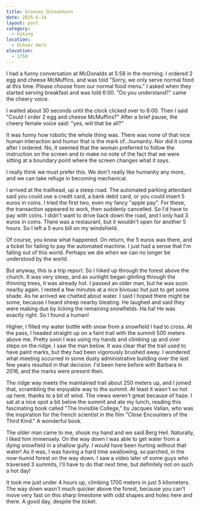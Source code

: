```yaml
---
title: Grosses Ochsenhorn
date: 2025-6-14
layout: post
category:
  - hiking
location:
  - Ochser Horn
elevation:
  - 1750
---
```


I had a funny conversation at McDonalds at 5:58 in the morning. I ordered
2 egg and cheese McMuffins, and was told "Sorry, we only serve normal
food at this time. Please choose from our normal food menu." I asked
when they started serving breakfast and was told 6:00. "Do you understand?"
came the cheery voice.

I waited about 30 seconds until the clock clicked over to 6:00. Then
I said "Could I order 2 egg and cheese McMuffins?" After a brief pause,
the cheery female voice said: "yes, will that be all?"

It was funny how robotic the whole thing was. There was none of that
nice human interaction and humor that is the mark of...humanity. Nor did
it come after I ordered. No, it seemed that the woman preferred to follow
the instruction on the screen and to make no note of the fact that we were
sitting at a boundary point where the screen changes what it says.

I really think we must prefer this. We don't really like humanity any more,
and we can take refuge in becoming mechanical.

I arrived at the trailhead, up a steep road. The automated parking attendant
said you could use a credit card, a bank debit card, or you could insert
5 euros in coins. I tried the first two, even my fancy "apple pay". For 
these, the transaction appeared to work, then suddenly cancelled. So I'd
have to pay with coins. I didn't want to drive back down the road, and I
only had 3 euros in coins. There was a restaurant, but it wouldn't open
for another 5 hours. So I left a 5 euro bill on my windshield.

Of course, you know what happened. On return, the 5 euros was there, and
a ticket for failing to pay the automated machine. I just had a sense
that I'm falling out of this world. Perhaps we die when we can no longer
be understood by the world.

But anyway, this is a trip report. So I hiked up through the forest above
the church. It was very steep, and as sunlight began glinting through
the thinning trees, it was already hot. I passed an older man, but he was
soon nearby again. I rested a few minutes at a nice bivouac hut just to
get some shade. As he arrived we chatted about water. I said I hoped there
might be some, because I heard sheep nearby bleating. He laughed and said
they were making due by licking the remaining snowfields. Ha ha! He was
exactly right. So I found a human!

Higher, I filled my water bottle with snow from a snowfield I had to cross.
At the pass, I headed straight up on a faint trail with the summit 500
meters above me. Pretty soon I was using my hands and climbing up and
over steps on the ridge. I saw the man below. It was clear that the trail
used to have paint marks, but they had been vigorously brushed away. I
wondered what meeting occurred in some dusty administrative building over
the last few years resulted in that decision. I'd been here before with
Barbara in 2016, and the marks were present then.

The ridge way meets the maintained trail about 250 meters up, and I joined
that, scrambling the enjoyable way to the summit. At least it wasn't so
hot up here, thanks to a bit of wind. The views weren't great because of
haze. I sat at a nice spot a bit below the summit and ate my lunch, reading
this fascinating book called "The Invisible College," by Jacques Vallan,
who was the inspiration for the french scientist in the film "Close Encounters
of the Third Kind." A wonderful book.

The older man came to me, shook my hand and we said Berg Heil. Naturally,
I liked him immensely. On the way down I was able to get water from a
dying snowfield in a shallow gully. I would have been hurting without
that water! As it was, I was having a hard time swallowing, so parched, in
the now-humid forest on the way down. I saw a video later of some guys
who traversed 3 summits, I'll have to do that next time, but definitely not
on such a hot day!

It took me just under 4 hours up, climbing 1700 meters in just 5 kilometers.
The way down wasn't much quicker above the forest, because you can't move
very fast on this sharp limestone with odd shapes and holes here and there.
A good day, despite the ticket.

